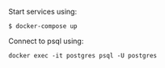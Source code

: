 Start services using:

```
$ docker-compose up
```

Connect to psql using:

```
docker exec -it postgres psql -U postgres
```
